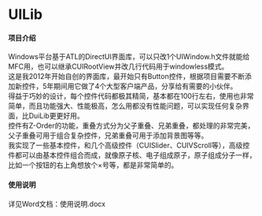 # UILib

#### 项目介绍
Windows平台基于ATL的DirectUI界面库，可以只改1个UIWindow.h文件就能给MFC用，也可以继承CUIRootView并改几行代码用于windowless模式。  
这是我2012年开始自创的界面库，最开始只有Button控件，根据项目需要不断添加新控件，5年期间用它做了4个大型客户端产品，分享给有需要的小伙伴。  
得益于巧妙的设计，每个控件代码都极其精简，基本都在100行左右，使用也非常简单，而且功能强大、性能极高，怎么用都没有性能问题，可以实现任何复杂界面，比DuiLib更更好用。  
控件有Z-Order的功能，重叠方式分为父子重叠、兄弟重叠，都处理的非常完美，父子重叠可用于组合复杂控件，兄弟重叠可用于添加背景图等等。  
我实现了一些基本控件，和几个高级控件（CUISlider、CUIVScroll等），高级控件都可以由基本控件组合而成，就像原子核、电子组成原子，原子组成分子一样，比如一个按钮的右上角想放个×号等，都是非常简单的。

#### 使用说明
详见Word文档：使用说明.docx
